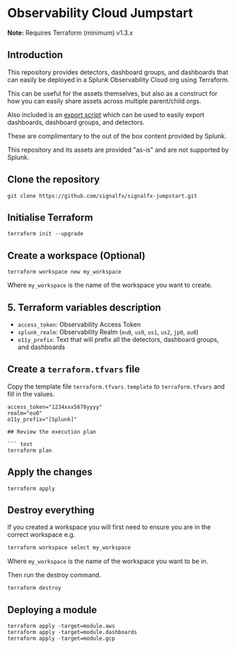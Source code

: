 # Observability Cloud Jumpstart

**Note:** Requires Terraform (minimum) v1.3.x

## Introduction

This repository provides detectors, dashboard groups, and dashboards that can easily be deployed in a Splunk Observability Cloud org using Terraform.

This can be useful for the assets themselves, but also as a construct for how you can easily share assets across multiple parent/child orgs.

Also included is an [export script](./export_script) which can be used to easily export dashboards, dashboard groups, and detectors.

These are complimentary to the out of the box content provided by Splunk.

This repository and its assets are provided "as-is" and are not supported by Splunk.

## Clone the repository

`git clone https://github.com/signalfx/signalfx-jumpstart.git`

## Initialise Terraform

``` text
terraform init --upgrade
```

## Create a workspace (Optional)

``` text
terraform workspace new my_workspace
```

Where `my_workspace` is the name of the workspace you want to create.

## 5. Terraform variables description

- `access_token`: Observability Access Token
- `splunk_realm`: Observability Realm (`eu0`, `us0`, `us1`, `us2`, `jp0`, `au0`)
- `o11y_prefix`: Text that will prefix all the detectors, dashboard groups, and dashboards

## Create a `terraform.tfvars` file

Copy the template file `terraform.tfvars.template` to `terraform.tfvars` and fill in the values.

``` text
access_token="1234xxx5678yyyy"
realm="eu0"
o11y_prefix="[Splunk]"
```

``` text
## Review the execution plan

``` text
terraform plan
```

## Apply the changes

``` text
terraform apply
```

## Destroy everything

If you created a workspace you will first need to ensure you are in the correct workspace e.g.

```bash
terraform workspace select my_workspace
```

Where `my_workspace` is the name of the workspace you want to be in.

Then run the destroy command.

``` text
terraform destroy
```

## Deploying a module

``` text
terraform apply -target=module.aws
terraform apply -target=module.dashboards
terraform apply -target=module.gcp
```
